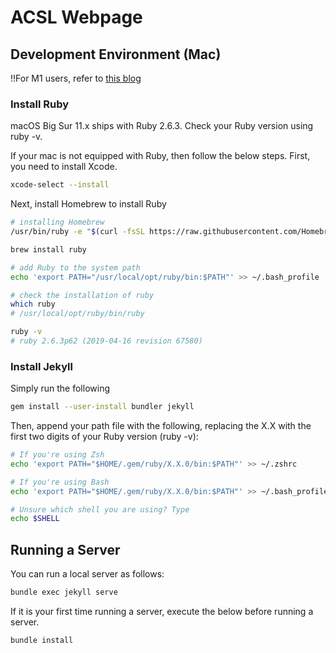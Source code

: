 # ACSL Webpage

## Development Environment (Mac)
!!For M1 users, refer to [this blog](https://unluckyjung.github.io/develop-setting/2021/01/20/Mac-Jekyll-Setting/)
### Install Ruby
macOS Big Sur 11.x ships with Ruby 2.6.3. Check your Ruby version using ruby -v.

If your mac is not equipped with Ruby, then follow the below steps.
First, you need to install Xcode.
```bash
xcode-select --install
```

Next, install Homebrew to install Ruby
```bash
# installing Homebrew
/usr/bin/ruby -e "$(curl -fsSL https://raw.githubusercontent.com/Homebrew/install/master/install)"

brew install ruby

# add Ruby to the system path
echo 'export PATH="/usr/local/opt/ruby/bin:$PATH"' >> ~/.bash_profile

# check the installation of ruby
which ruby
# /usr/local/opt/ruby/bin/ruby

ruby -v
# ruby 2.6.3p62 (2019-04-16 revision 67580)
```

### Install Jekyll
Simply run the following
```bash
gem install --user-install bundler jekyll
```

Then, append your path file with the following, replacing the X.X with the first two digits of your Ruby version (ruby -v):
```bash
# If you're using Zsh
echo 'export PATH="$HOME/.gem/ruby/X.X.0/bin:$PATH"' >> ~/.zshrc

# If you're using Bash
echo 'export PATH="$HOME/.gem/ruby/X.X.0/bin:$PATH"' >> ~/.bash_profile

# Unsure which shell you are using? Type
echo $SHELL
```

## Running a Server
You can run a local server as follows:
```bash
bundle exec jekyll serve
```

If it is your first time running a server, execute the below before running a server.
```bash
bundle install
```
